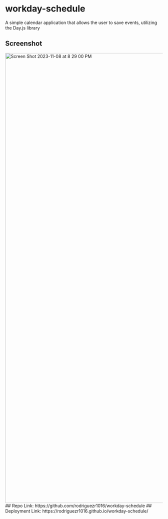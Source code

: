 # workday-schedule
A simple calendar application that allows the user to save events, utilizing the Day.js library
## Screenshot
<img width="1440" alt="Screen Shot 2023-11-08 at 8 29 00 PM" src="https://github.com/rodriguezr1016/workday-schedule/assets/134916213/3df05452-4a2f-4900-9bb1-3bd352a789b5">
## Repo Link: 
https://github.com/rodriguezr1016/workday-schedule
## Deployment Link:
https://rodriguezr1016.github.io/workday-schedule/
